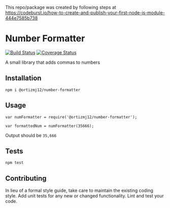 This repo/package was created by following steps at https://codeburst.io/how-to-create-and-publish-your-first-node-js-module-444e7585b738

Number Formatter
=========
[![Build Status](https://travis-ci.org/ortizmj12/number-formatter.svg?branch=master)](https://travis-ci.org/ortizmj12/number-formatter) [![Coverage Status](https://coveralls.io/repos/github/ortizmj12/number-formatter/badge.svg?branch=master)](https://coveralls.io/github/ortizmj12/number-formatter?branch=master)

A small library that adds commas to numbers

## Installation

  `npm i @ortizmj12/number-formatter`

## Usage

    var numFormatter = require('@ortizmj12/number-formatter');

    var formattedNum = numFormatter(35666);
  
  
  Output should be `35,666`


## Tests

  `npm test`

## Contributing

In lieu of a formal style guide, take care to maintain the existing coding style. Add unit tests for any new or changed functionality. Lint and test your code.
